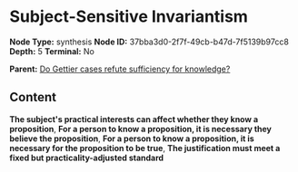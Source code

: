 # Subject-Sensitive Invariantism

**Node Type:** synthesis
**Node ID:** 37bba3d0-2f7f-49cb-b47d-7f5139b97cc8
**Depth:** 5
**Terminal:** No

**Parent:** [Do Gettier cases refute sufficiency for knowledge?](do-gettier-cases-refute-sufficiency-for-knowledge-antithesis-c983cc30-24a6-4687-9358-3281b19dafa9.md)

## Content

**The subject's practical interests can affect whether they know a proposition**, **For a person to know a proposition, it is necessary they believe the proposition**, **For a person to know a proposition, it is necessary for the proposition to be true**, **The justification must meet a fixed but practicality-adjusted standard**
